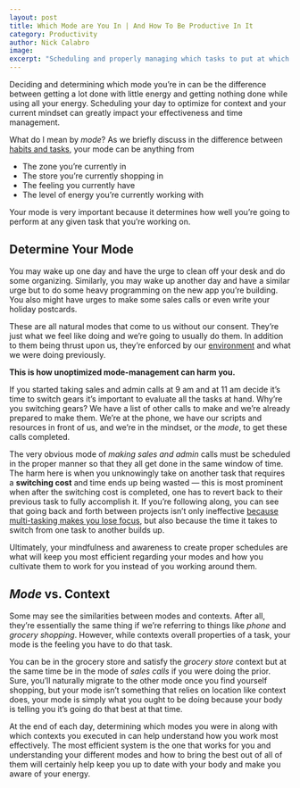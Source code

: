 ```yaml
---
layout: post
title: Which Mode are You In | And How To Be Productive In It
category: Productivity
author: Nick Calabro
image: 
excerpt: "Scheduling and properly managing which tasks to put at which times can greatly impact your efficiency."
---
```


<meta name="twitter:card" content="summary" />
<meta name="twitter:site" content="@NickCalabs" />
<meta name="twitter:title" content="{{ page.title }}" />
<meta name="twitter:description" content="Nick Calabro's Blog" />

<p>Deciding and determining which mode you’re in can be the difference between getting a lot done with little energy and getting nothing done while using all your energy. Scheduling your day to optimize for context and your current mindset can greatly impact your effectiveness and time management. </p>

<p>What do I mean by <em>mode</em>? As we briefly discuss in the difference between <a href="http://nickcalabro.com/Habits-vs-Tasks">habits and tasks</a>, your mode can be anything from </p>

<ul>
	<li>The zone you’re currently in</li>
	<li>The store you’re currently shopping in</li>
	<li>The feeling you currently have </li>
	<li>The level of energy you’re currently working with</li>
</ul>

<p>Your mode is very important because it determines how well you’re going to perform at any given task that you’re working on.</p>

<h2>Determine Your Mode</h2>

<p>You may wake up one day and have the urge to clean off your desk and do some organizing. Similarly, you may wake up another day and have a similar urge but to do some heavy programming on the new app you’re building. You also might have urges to make some sales calls or even write your holiday postcards. </p>

<p>These are all natural modes that come to us without our consent. They’re just what we feel like doing and we’re going to usually do them. In addition to them being thrust upon us, they’re enforced by our <a href="http://nickcalabro.com/Entities-and-Environments">environment</a> and what we were doing previously. </p>

<p><strong>This is how unoptimized mode-management can harm you. </strong></p>

<p>If you started taking sales and admin calls at 9 am and at 11 am decide it’s time to switch gears it’s important to evaluate all the tasks at hand. Why’re you switching gears? We have a list of other calls to make and we’re already prepared to make them. We’re at the phone, we have our scripts and resources in front of us, and we’re in the mindset, or the <em>mode</em>, to get these calls completed. </p>

<p>The very obvious mode of <em>making sales and admin</em> calls must be scheduled in the proper manner so that they all get done in the same window of time. The harm here is when you unknowingly take on another task that requires a <strong>switching cost</strong> and time ends up being wasted — this is most prominent when after the switching cost is completed, one has to revert back to their previous task to fully accomplish it. If you’re following along, you can see that going back and forth between projects isn’t only ineffective <a href="http://nickcalabro.com/Deep-Work-Book-Review">because multi-tasking makes you lose focus</a>, but also because the time it takes to switch from one task to another builds up. </p>

<p>Ultimately, your mindfulness and awareness to create proper schedules are what will keep you most efficient regarding your modes and how you cultivate them to work for you instead of you working around them.</p>

<h2><em>Mode</em> vs. Context</h2>

<p>Some may see the similarities between modes and contexts. After all, they’re essentially the same thing if we’re referring to things like <em>phone</em> and <em>grocery shopping</em>. However, while contexts overall properties of a task, your mode is the feeling you have to do that task. </p>

<p>You can be in the grocery store and satisfy the <em>grocery store</em> context but at the same time be in the mode of <em>sales calls</em> if you were doing the prior. Sure, you’ll naturally migrate to the other mode once you find yourself shopping, but your mode isn’t something that relies on location like context does, your mode is simply what you ought to be doing because your body is telling you it’s going do that best at that time. </p>

<p>At the end of each day, determining which modes you were in along with which contexts you executed in can help understand how you work most effectively. The most efficient system is the one that works for you and understanding your different modes and how to bring the best out of all of them will certainly help keep you up to date with your body and make you aware of your energy. </p>
